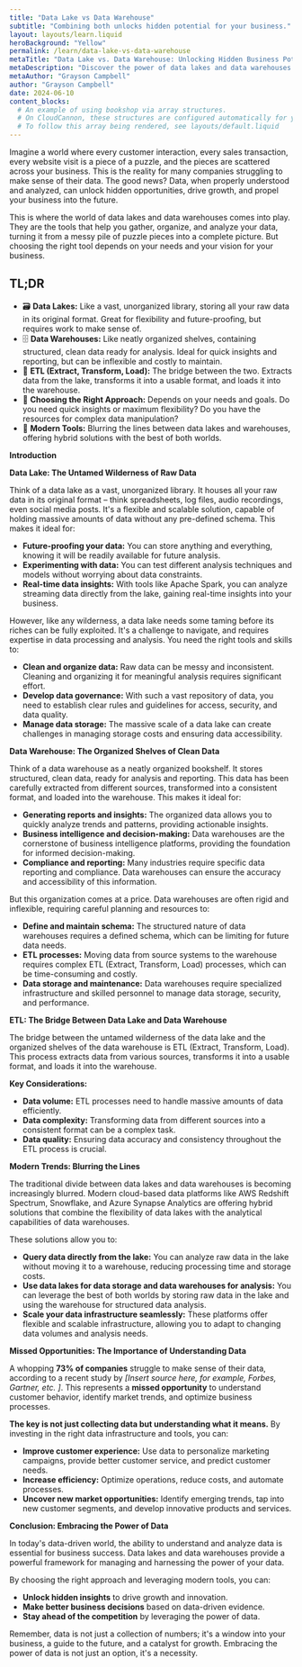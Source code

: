 ```yaml
---
title: "Data Lake vs Data Warehouse"
subtitle: "Combining both unlocks hidden potential for your business."
layout: layouts/learn.liquid
heroBackground: "Yellow"
permalink: /learn/data-lake-vs-data-warehouse
metaTitle: "Data Lake vs. Data Warehouse: Unlocking Hidden Business Potential"
metaDescription: "Discover the power of data lakes and data warehouses. Learn how to leverage these tools to gain actionable insights, improve efficiency, and drive business growth."
metaAuthor: "Grayson Campbell"
author: "Grayson Campbell"
date: 2024-06-10
content_blocks:
  # An example of using bookshop via array structures.
  # On CloudCannon, these structures are configured automatically for you.
  # To follow this array being rendered, see layouts/default.liquid
---
```

Imagine a world where every customer interaction, every sales transaction, every website visit is a piece of a puzzle, and the pieces are scattered across your business. This is the reality for many companies struggling to make sense of their data. The good news? Data, when properly understood and analyzed, can unlock hidden opportunities, drive growth, and propel your business into the future.

This is where the world of data lakes and data warehouses comes into play. They are the tools that help you gather, organize, and analyze your data, turning it from a messy pile of puzzle pieces into a complete picture. But choosing the right tool depends on your needs and your vision for your business.

<div class="tldr">
  <h2>TL;DR</h2>
  <ul>
    <li>🗃️ <strong>Data Lakes:</strong> Like a vast, unorganized library, storing all your raw data in its original format. Great for flexibility and future-proofing, but requires work to make sense of.</li>
    <li>🗄️ <strong>Data Warehouses:</strong> Like neatly organized shelves, containing structured, clean data ready for analysis. Ideal for quick insights and reporting, but can be inflexible and costly to maintain.</li>
    <li>🔄 <strong>ETL (Extract, Transform, Load):</strong> The bridge between the two. Extracts data from the lake, transforms it into a usable format, and loads it into the warehouse.</li>
    <li>🤔 <strong>Choosing the Right Approach:</strong> Depends on your needs and goals. Do you need quick insights or maximum flexibility? Do you have the resources for complex data manipulation?</li>
    <li>🤝 <strong>Modern Tools:</strong> Blurring the lines between data lakes and warehouses, offering hybrid solutions with the best of both worlds.</li>
  </ul>
</div>

**Introduction**

**Data Lake: The Untamed Wilderness of Raw Data**

Think of a data lake as a vast, unorganized library. It houses all your raw data in its original format – think spreadsheets, log files, audio recordings, even social media posts. It's a flexible and scalable solution, capable of holding massive amounts of data without any pre-defined schema. This makes it ideal for:

*   **Future-proofing your data:** You can store anything and everything, knowing it will be readily available for future analysis.
*   **Experimenting with data:** You can test different analysis techniques and models without worrying about data constraints.
*   **Real-time data insights:** With tools like Apache Spark, you can analyze streaming data directly from the lake, gaining real-time insights into your business.

However, like any wilderness, a data lake needs some taming before its riches can be fully exploited. It's a challenge to navigate, and requires expertise in data processing and analysis. You need the right tools and skills to:

*   **Clean and organize data:** Raw data can be messy and inconsistent. Cleaning and organizing it for meaningful analysis requires significant effort.
*   **Develop data governance:** With such a vast repository of data, you need to establish clear rules and guidelines for access, security, and data quality.
*   **Manage data storage:** The massive scale of a data lake can create challenges in managing storage costs and ensuring data accessibility.

**Data Warehouse: The Organized Shelves of Clean Data**

Think of a data warehouse as a neatly organized bookshelf. It stores structured, clean data, ready for analysis and reporting. This data has been carefully extracted from different sources, transformed into a consistent format, and loaded into the warehouse. This makes it ideal for:

*   **Generating reports and insights:** The organized data allows you to quickly analyze trends and patterns, providing actionable insights.
*   **Business intelligence and decision-making:** Data warehouses are the cornerstone of business intelligence platforms, providing the foundation for informed decision-making.
*   **Compliance and reporting:** Many industries require specific data reporting and compliance. Data warehouses can ensure the accuracy and accessibility of this information.

But this organization comes at a price. Data warehouses are often rigid and inflexible, requiring careful planning and resources to:

*   **Define and maintain schema:** The structured nature of data warehouses requires a defined schema, which can be limiting for future data needs.
*   **ETL processes:** Moving data from source systems to the warehouse requires complex ETL (Extract, Transform, Load) processes, which can be time-consuming and costly.
*   **Data storage and maintenance:** Data warehouses require specialized infrastructure and skilled personnel to manage data storage, security, and performance.

**ETL: The Bridge Between Data Lake and Data Warehouse**

The bridge between the untamed wilderness of the data lake and the organized shelves of the data warehouse is ETL (Extract, Transform, Load). This process extracts data from various sources, transforms it into a usable format, and loads it into the warehouse.

**Key Considerations:**

*   **Data volume:** ETL processes need to handle massive amounts of data efficiently.
*   **Data complexity:** Transforming data from different sources into a consistent format can be a complex task.
*   **Data quality:** Ensuring data accuracy and consistency throughout the ETL process is crucial.

**Modern Trends: Blurring the Lines**

The traditional divide between data lakes and data warehouses is becoming increasingly blurred. Modern cloud-based data platforms like AWS Redshift Spectrum, Snowflake, and Azure Synapse Analytics are offering hybrid solutions that combine the flexibility of data lakes with the analytical capabilities of data warehouses.

These solutions allow you to:

*   **Query data directly from the lake:** You can analyze raw data in the lake without moving it to a warehouse, reducing processing time and storage costs.
*   **Use data lakes for data storage and data warehouses for analysis:** You can leverage the best of both worlds by storing raw data in the lake and using the warehouse for structured data analysis.
*   **Scale your data infrastructure seamlessly:** These platforms offer flexible and scalable infrastructure, allowing you to adapt to changing data volumes and analysis needs.

**Missed Opportunities: The Importance of Understanding Data**

A whopping **73% of companies** struggle to make sense of their data, according to a recent study by _\[Insert source here, for example, Forbes, Gartner, etc. \]_. This represents a **missed opportunity** to understand customer behavior, identify market trends, and optimize business processes.

**The key is not just collecting data but understanding what it means.** By investing in the right data infrastructure and tools, you can:

*   **Improve customer experience:** Use data to personalize marketing campaigns, provide better customer service, and predict customer needs.
*   **Increase efficiency:** Optimize operations, reduce costs, and automate processes.
*   **Uncover new market opportunities:** Identify emerging trends, tap into new customer segments, and develop innovative products and services.

**Conclusion: Embracing the Power of Data**

In today's data-driven world, the ability to understand and analyze data is essential for business success. Data lakes and data warehouses provide a powerful framework for managing and harnessing the power of your data.

By choosing the right approach and leveraging modern tools, you can:

*   **Unlock hidden insights** to drive growth and innovation.
*   **Make better business decisions** based on data-driven evidence.
*   **Stay ahead of the competition** by leveraging the power of data.

Remember, data is not just a collection of numbers; it's a window into your business, a guide to the future, and a catalyst for growth. Embracing the power of data is not just an option, it's a necessity.
